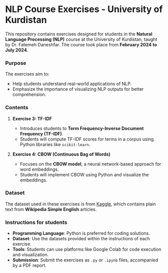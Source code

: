# NLP Course Exercises - University of Kurdistan

This repository contains exercises designed for students in the **Natural Language Processing (NLP)** course at the University of Kurdistan, taught by Dr. Fatemeh Daneshfar. The course took place from **February 2024 to July 2024**.

### Purpose
The exercises aim to:
- Help students understand real-world applications of NLP.
- Emphasize the importance of visualizing NLP outputs for better comprehension.

### Contents

1. **Exercise 3: TF-IDF**  
   - Introduces students to **Term Frequency-Inverse Document Frequency (TF-IDF)**.
   - Students will compute TF-IDF scores for terms in a corpus using Python libraries like `scikit-learn`.

2. **Exercise 4: CBOW (Continuous Bag of Words)**  
   - Focuses on the **CBOW model**, a neural network-based approach for word embeddings.
   - Students will implement CBOW using Python and visualize the embeddings.

### Dataset
The dataset used in these exercises is from [Kaggle](https://www.kaggle.com/datasets/ffatty/plain-text-wikipedia-simpleenglish), which contains plain text from **Wikipedia Simple English** articles.

### Instructions for students
- **Programming Language**: Python is preferred for coding solutions.
- **Dataset**: Use the datasets provided within the instructions of each exercise.
- **Tools**: Students can use platforms like Google Colab for code execution and visualization.
- **Submission**: Submit the exercises as `.py` or `.ipynb` files, accompanied by a PDF report.
